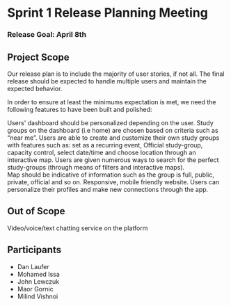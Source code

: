 # Sprint 1 Release Planning Meeting

### Release Goal: April 8th 

## Project Scope
Our release plan is to include the majority of user stories, if not all. The final release should be expected to handle multiple users and maintain the expected behavior. 

In order to ensure at least the minimums expectation is met, we need the following features to have been built and polished: 

Users' dashboard should be personalized depending on the user. Study groups on the dashboard (i.e home) are chosen based on criteria such as “near me”. 
Users are able to create and customize their own study groups with features such as: set as a recurring event, Official study-group, capacity control, select date/time and choose location through an interactive map.
Users are given numerous ways to search for the perfect study-groups (through means of filters and interactive maps).  
Map should be indicative of information such as the group is full, public, private, official and so on. 
Responsive, mobile friendly website.
Users can personalize their profiles and make new connections through the app.
## Out of Scope
Video/voice/text chatting service on the platform

## Participants
- Dan Laufer
- Mohamed Issa
- John Lewczuk
- Maor Gornic
- Milind Vishnoi



